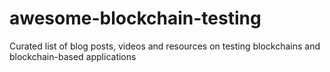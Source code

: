 # awesome-blockchain-testing
Curated list of blog posts, videos and resources on testing blockchains and blockchain-based applications
